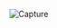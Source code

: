 ![Capture](https://user-images.githubusercontent.com/12442613/201596074-a78b962c-8ef7-401d-abe3-96e3a5d2fd0b.PNG)


